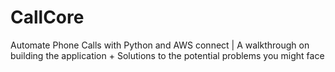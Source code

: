 # CallCore
Automate Phone Calls with Python and AWS connect | A walkthrough on building the application + Solutions to the potential problems you might face
